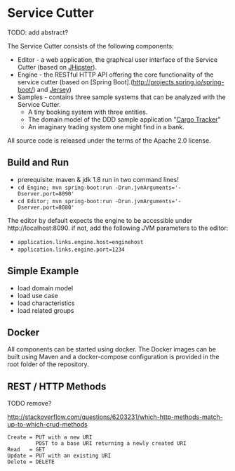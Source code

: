 # Service Cutter

TODO: add abstract?

The Service Cutter consists of the following components:

* Editor - a web application, the graphical user interface of the Service Cutter (based on [JHipster](https://jhipster.github.io/)).
* Engine - the RESTful HTTP API offering the core functionality of the service cutter (based on [Spring Boot].(http://projects.spring.io/spring-boot/) and [Jersey](https://jersey.java.net/))
* Samples - contains three sample systems that can be analyzed with the Service Cutter.
   * A tiny booking system with three entities.
   * The domain model of the DDD sample application "[Cargo Tracker](http://dddsample.sourceforge.net/)"
   * An imaginary trading system one might find in a bank.

All source code is released under the terms of the Apache 2.0 license.

## Build and Run

* prerequisite: maven & jdk 1.8
run in two command lines!
* `cd Engine; mvn spring-boot:run -Drun.jvmArguments='-Dserver.port=8090'`
* `cd Editor; mvn spring-boot:run -Drun.jvmArguments='-Dserver.port=8080'`

The editor by default expects the engine to be accessible under http://localhost:8090. if not, add the following JVM parameters to the editor:
* `application.links.engine.host=enginehost`
* `application.links.engine.port=1234`

## Simple Example

* load domain model
* load use case
* load characteristics
* load related groups

## Docker

All components can be started using docker. The Docker images can be built using Maven and a docker-compose configuration is provided in the root folder of the repository. 

## REST / HTTP Methods

TODO remove?

http://stackoverflow.com/questions/6203231/which-http-methods-match-up-to-which-crud-methods

```
Create = PUT with a new URI
         POST to a base URI returning a newly created URI
Read   = GET
Update = PUT with an existing URI
Delete = DELETE
```